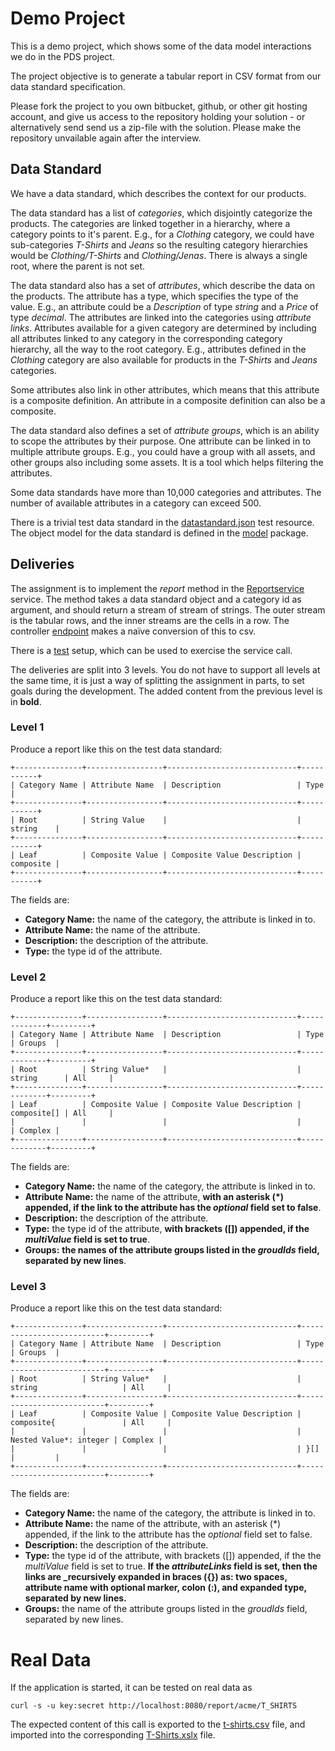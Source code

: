 # Demo Project

This is a demo project, which shows some of the data model interactions we do in the PDS project.

The project objective is to generate a tabular report in CSV format from our data standard specification.

Please fork the project to you own bitbucket, github, or other git hosting account, and give us access to the 
repository holding your solution - or alternatively send send us a zip-file with the solution. Please make the 
repository unvailable again after the interview.

## Data Standard

We have a data standard, which describes the context for our products.

The data standard has a list of *categories*, which disjointly categorize the products.
The categories are linked together in a hierarchy, where a category points to it's parent.
E.g., for a *Clothing* category, we could have sub-categories *T-Shirts* and *Jeans* so the resulting category 
hierarchies would be *Clothing/T-Shirts* and *Clothing/Jenas*. There is always a single root, where the parent is not 
set.

The data standard also has a set of *attributes*, which describe the data on the products.
The attribute has a type, which specifies the type of the value. E.g., an attribute could be a *Description* of type
*string* and a *Price* of type *decimal*. The attributes are linked into the categories using *attribute links*.
Attributes available for a given category are determined by including all attributes linked to any category in the 
corresponding category hierarchy, all the way to the root category. E.g., attributes defined in the *Clothing* category 
are also available for products in the *T-Shirts* and *Jeans* categories.

Some attributes also link in other attributes, which means that this attribute is a composite definition. An attribute
in a composite definition can also be a composite.

The data standard also defines a set of *attribute groups*, which is an ability to scope the attributes by their 
purpose. One attribute can be linked in to multiple attribute groups. E.g., you could have a group with all assets,
and other groups also including some assets. It is a tool which helps filtering the attributes.

Some data standards have more than 10,000 categories and attributes. The number of available attributes in a category 
can exceed 500.

There is a trivial test data standard in the [datastandard.json](src/test/resources/datastandard.json) test resource.
The object model for the data standard is defined in the [model](src/main/java/com/stibo/demo/report/model) package.

## Deliveries

The assignment is to implement the *report* method in the 
[Reportservice](src/main/java/com/stibo/demo/report/service/ReportService.java) service. 
The method takes a data standard object and a category id as argument, and should return a stream of stream of strings. 
The outer stream is the tabular rows, and the inner streams are the cells in a row. The controller
[endpoint](src/main/java/com/stibo/demo/report/controller/ReportController.java) makes a naïve conversion of this to 
csv.

There is a [test](src/test/java/com/stibo/demo/report/service/ReportServiceTest.java) setup, which can be used to 
exercise the service call.

The deliveries are split into 3 levels. You do not have to support all levels at the same time, it is just a way of 
splitting the assignment in parts, to set goals during the development. The added content from the previous level is 
in **bold**.

### Level 1

Produce a report like this on the test data standard:

    +---------------+-----------------+-----------------------------+-----------+
    | Category Name | Attribute Name  | Description                 | Type      |
    +---------------+-----------------+-----------------------------+-----------+
    | Root          | String Value    |                             | string    |
    +---------------+-----------------+-----------------------------+-----------+
    | Leaf          | Composite Value | Composite Value Description | composite |
    +---------------+-----------------+-----------------------------+-----------+

The fields are:

- **Category Name:** the name of the category, the attribute is linked in to.
- **Attribute Name:** the name of the attribute.
- **Description:** the description of the attribute.
- **Type:** the type id of the attribute.

### Level 2

Produce a report like this on the test data standard:

    +---------------+-----------------+-----------------------------+-------------+---------+
    | Category Name | Attribute Name  | Description                 | Type        | Groups  |
    +---------------+-----------------+-----------------------------+-------------+---------+
    | Root          | String Value*   |                             | string      | All     |
    +---------------+-----------------+-----------------------------+-------------+---------+
    | Leaf          | Composite Value | Composite Value Description | composite[] | All     |
    |               |                 |                             |             | Complex |
    +---------------+-----------------+-----------------------------+-------------+---------+

The fields are:

- **Category Name:** the name of the category, the attribute is linked in to.
- **Attribute Name:** the name of the attribute, **with an asterisk (*) appended, if the link to the attribute 
has the *optional* field set to false**.
- **Description:** the description of the attribute.
- **Type:** the type id of the attribute, **with brackets ([]) appended, if the *multiValue* field is set to true**.
- **Groups:** **the names of the attribute groups listed in the *groudIds* field, separated by new lines**.

### Level 3

Produce a report like this on the test data standard:

    +---------------+-----------------+-----------------------------+--------------------------+---------+
    | Category Name | Attribute Name  | Description                 | Type                     | Groups  |
    +---------------+-----------------+-----------------------------+--------------------------+---------+
    | Root          | String Value*   |                             | string                   | All     |
    +---------------+-----------------+-----------------------------+--------------------------+---------+
    | Leaf          | Composite Value | Composite Value Description | composite{               | All     |
    |               |                 |                             |   Nested Value*: integer | Complex |
    |               |                 |                             | }[]                      |         |
    +---------------+-----------------+-----------------------------+--------------------------+---------+

The fields are:

- **Category Name:** the name of the category, the attribute is linked in to.
- **Attribute Name:** the name of the attribute, with an asterisk (*) appended, if the link to the attribute has the 
*optional* field set to false.
- **Description:** the description of the attribute.
- **Type:** the type id of the attribute, with brackets ([]) appended, if the the *multiValue* field is set to true. 
**If the *attributeLinks* field is set, then the links are _recursively expanded in braces ({}) as: two spaces, 
attribute name with optional marker, colon (:), and expanded type, separated by new lines.**
- **Groups:** the name of the attribute groups listed in the *groudIds* field, separated by new lines.

# Real Data

If the application is started, it can be tested on real data as

    curl -s -u key:secret http://localhost:8080/report/acme/T_SHIRTS

The expected content of this call is exported to the [t-shirts.csv](doc/t-shirts.csv) file, and imported into the 
corresponding [T-Shirts.xslx](doc/T-Shirts.xslx) file.